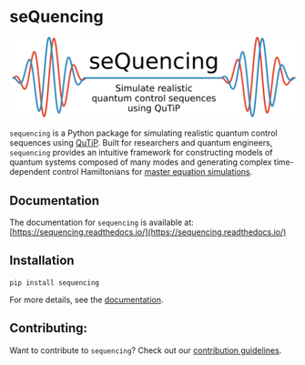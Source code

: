 # seQuencing

![seQuencing logo](docs/source/images/sequencing-logo.svg)

``sequencing`` is a Python package for simulating realistic quantum control sequences using [QuTiP](http://qutip.org/docs/latest/index.html). Built for researchers and quantum engineers, ``sequencing`` provides an intuitive framework for constructing models of quantum systems
composed of many modes and generating complex time-dependent control Hamiltonians
for [master equation simulations](http://qutip.org/docs/latest/guide/dynamics/dynamics-master.html).

## Documentation

The documentation for `sequencing` is available at:
[https://sequencing.readthedocs.io/](https://sequencing.readthedocs.io/)

## Installation

```
pip install sequencing
```

For more details, see the [documentation](https://sequencing.readthedocs.io/en/latest/installation.html).

## Contributing:

Want to contribute to `sequencing`? Check out our [contribution guidelines](CONTRIBUTING.md).
